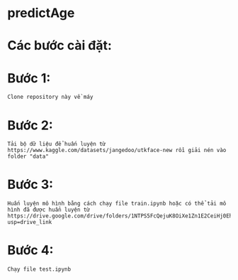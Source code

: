 # predictAge
# Các bước cài đặt:
# Bước 1:
    Clone repository này về máy
# Bước 2:
    Tải bộ dữ liệu để huấn luyện từ https://www.kaggle.com/datasets/jangedoo/utkface-new rồi giải nén vào folder "data"
# Bước 3:
    Huấn luyện mô hình bằng cách chạy file train.ipynb hoặc có thể tải mô hình đã được huẩn luyện từ https://drive.google.com/drive/folders/1NTPS5FcQejuK8OiXe1Zn1E2CeiHj0Eh5?usp=drive_link
# Bước 4:
    Chạy file test.ipynb


